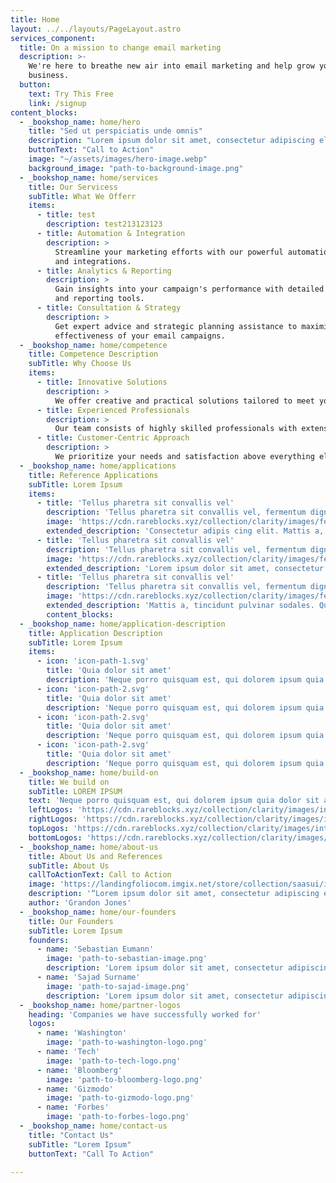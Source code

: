 ```yaml
---
title: Home
layout: ../../layouts/PageLayout.astro
services_component:
  title: On a mission to change email marketing
  description: >-
    We're here to breathe new air into email marketing and help grow your
    business.
  button:
    text: Try This Free
    link: /signup
content_blocks:
  - _bookshop_name: home/hero
    title: "Sed ut perspiciatis unde omnis"
    description: "Lorem ipsum dolor sit amet, consectetur adipiscing elit. Vehicula massa in enim luctus. Rutrum arcu."
    buttonText: "Call to Action"
    image: "~/assets/images/hero-image.webp"
    background_image: "path-to-background-image.png"
  - _bookshop_name: home/services
    title: Our Servicess
    subTitle: What We Offerr
    items:
      - title: test
        description: test213123123
      - title: Automation & Integration
        description: >
          Streamline your marketing efforts with our powerful automation tools
          and integrations.
      - title: Analytics & Reporting
        description: >
          Gain insights into your campaign's performance with detailed analytics
          and reporting tools.
      - title: Consultation & Strategy
        description: >
          Get expert advice and strategic planning assistance to maximize the
          effectiveness of your email campaigns.
  - _bookshop_name: home/competence
    title: Competence Description
    subTitle: Why Choose Us
    items:
      - title: Innovative Solutions
        description: >
          We offer creative and practical solutions tailored to meet your unique needs.
      - title: Experienced Professionals
        description: >
          Our team consists of highly skilled professionals with extensive industry experience.
      - title: Customer-Centric Approach
        description: >
          We prioritize your needs and satisfaction above everything else.
  - _bookshop_name: home/applications
    title: Reference Applications
    subTitle: Lorem Ipsum
    items:
      - title: 'Tellus pharetra sit convallis vel'
        description: 'Tellus pharetra sit convallis vel, fermentum dignissim cras in.'
        image: 'https://cdn.rareblocks.xyz/collection/clarity/images/features-v2/3/feature.png'
        extended_description: 'Consectetur adipis cing elit. Mattis a, tincidunt pulvinar sodales. Quis tellus vel eget in nulla odio. Tellus pharetra sit convallis vel, fermentum dignissim cras in.'
      - title: 'Tellus pharetra sit convallis vel'
        description: 'Tellus pharetra sit convallis vel, fermentum dignissim cras in.'
        image: 'https://cdn.rareblocks.xyz/collection/clarity/images/features-v2/3/feature2.png'
        extended_description: 'Lorem ipsum dolor sit amet, consectetur adipis cing elit. Mattis a, tincidunt pulvinar sodales. Quis tellus vel eget in nulla odio.'
      - title: 'Tellus pharetra sit convallis vel'
        description: 'Tellus pharetra sit convallis vel, fermentum dignissim cras in.'
        image: 'https://cdn.rareblocks.xyz/collection/clarity/images/features-v2/3/feature3.png'
        extended_description: 'Mattis a, tincidunt pulvinar sodales. Quis tellus vel eget in nulla odio. Tellus pharetra sit convallis vel, fermentum dignissim cras in.'
        content_blocks:
  - _bookshop_name: home/application-description
    title: Application Description
    subTitle: Lorem Ipsum
    items:
      - icon: 'icon-path-1.svg'
        title: 'Quia dolor sit amet'
        description: 'Neque porro quisquam est, qui dolorem ipsum quia dolor sit amet, consectetur, adipisci velit, sed qui.'
      - icon: 'icon-path-2.svg'
        title: 'Quia dolor sit amet'
        description: 'Neque porro quisquam est, qui dolorem ipsum quia dolor sit amet, consectetur, adip'
      - icon: 'icon-path-2.svg'
        title: 'Quia dolor sit amet'
        description: 'Neque porro quisquam est, qui dolorem ipsum quia dolor sit amet, consectetur, adip'
      - icon: 'icon-path-2.svg'
        title: 'Quia dolor sit amet'
        description: 'Neque porro quisquam est, qui dolorem ipsum quia dolor sit amet, consectetur, adip'
  - _bookshop_name: home/build-on
    title: We build on
    subTitle: LOREM IPSUM
    text: 'Neque porro quisquam est, qui dolorem ipsum quia dolor sit amet, consectetur, adipisci velit, sed quia. Quis autem vel eum iure reprehenderit qui in ea voluptate velit esse quam nihil molestiae consequatur.'
    leftLogos: 'https://cdn.rareblocks.xyz/collection/clarity/images/integrations/3/left-logos.png'
    rightLogos: 'https://cdn.rareblocks.xyz/collection/clarity/images/integrations/3/right-logos.png'
    topLogos: 'https://cdn.rareblocks.xyz/collection/clarity/images/integrations/3/top-logos.png'
    bottomLogos: 'https://cdn.rareblocks.xyz/collection/clarity/images/integrations/3/bottom-logos.png'
  - _bookshop_name: home/about-us
    title: About Us and References
    subTitle: About Us
    callToActionText: Call to Action
    image: 'https://landingfoliocom.imgix.net/store/collection/saasui/images/features/9/feature-9.png'
    description: '“Lorem ipsum dolor sit amet, consectetur adipiscing elit. Ornare non sed est cursus. Vel hac convallis ipsum, facilisi odio pellentesque bibendum viverra tempus.”'
    author: 'Grandon Jones'
  - _bookshop_name: home/our-founders
    title: Our Founders
    subTitle: Lorem Ipsum
    founders:
      - name: 'Sebastian Eumann'
        image: 'path-to-sebastian-image.png'
        description: 'Lorem ipsum dolor sit amet, consectetur adipiscing elit. Arcu sodales id bibendum quis aliquam, quisque rhoncus. Dolor iaculis a vitae, at imperdiet. Aliquam sed quam blandit volutpat element.'
      - name: 'Sajad Surname'
        image: 'path-to-sajad-image.png'
        description: 'Lorem ipsum dolor sit amet, consectetur adipiscing elit. Arcu sodales id bibendum quis aliquam, quisque rhoncus. Dolor iaculis a vitae, at imperdiet. Aliquam sed quam blandit volutpat element.'
  - _bookshop_name: home/partner-logos
    heading: 'Companies we have successfully worked for'
    logos:
      - name: 'Washington'
        image: 'path-to-washington-logo.png'
      - name: 'Tech'
        image: 'path-to-tech-logo.png'
      - name: 'Bloomberg'
        image: 'path-to-bloomberg-logo.png'
      - name: 'Gizmodo'
        image: 'path-to-gizmodo-logo.png'
      - name: 'Forbes'
        image: 'path-to-forbes-logo.png'
  - _bookshop_name: home/contact-us
    title: "Contact Us"
    subTitle: "Lorem Ipsum"
    buttonText: "Call To Action"

---
```

